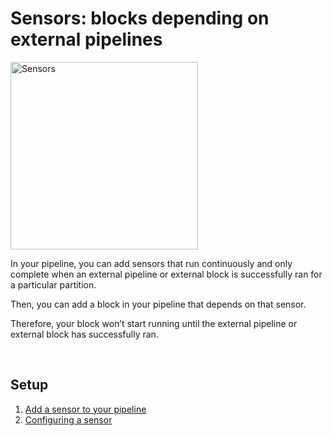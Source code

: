# Sensors: blocks depending on external pipelines

<img
  alt="Sensors"
  height="300"
  src="https://memegenerator.net/img/instances/47193607.jpg"
/>

In your pipeline, you can add sensors that run continuously and only complete
when an external pipeline or external block is successfully ran for a particular partition.

Then, you can add a block in your pipeline that depends on that sensor.

Therefore, your block won’t start running until the external pipeline or external block has
successfully ran.

<br />

## Setup

1. [Add a sensor to your pipeline](../../blocks/README.md#5-sensor)
1. [Configuring a sensor](../../core/abstractions.md#sensor)

<br />
